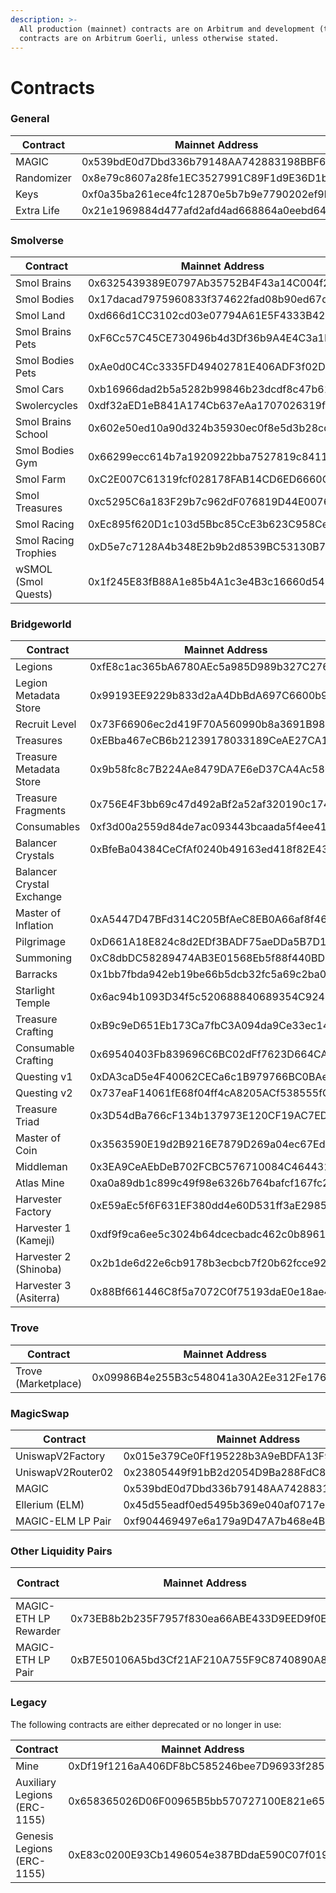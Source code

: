 ```yaml
---
description: >-
  All production (mainnet) contracts are on Arbitrum and development (testnet
  contracts are on Arbitrum Goerli, unless otherwise stated.
---
```


# Contracts

### General

| Contract   | Mainnet Address                            | Testnet Address                            |
| ---------- | ------------------------------------------ | ------------------------------------------ |
| MAGIC      | 0x539bdE0d7Dbd336b79148AA742883198BBF60342 | 0x88f9eFB3A7F728fdb2B8872fE994c84b1d148f65 |
| Randomizer | 0x8e79c8607a28fe1EC3527991C89F1d9E36D1bAd9 | 0x9b58fc8c7B224Ae8479DA7E6eD37CA4Ac58099a9 |
| Keys       | 0xf0a35ba261ece4fc12870e5b7b9e7790202ef9b5 |                                            |
| Extra Life | 0x21e1969884d477afd2afd4ad668864a0eebd644c |                                            |

### Smolverse

<table><thead><tr><th>Contract</th><th>Mainnet Address</th><th>Testnet Address</th><th data-type="select" data-hidden></th></tr></thead><tbody><tr><td>Smol Brains</td><td>0x6325439389E0797Ab35752B4F43a14C004f22A9c</td><td>0x2542421ACA04A98f5Cf04DA97a36DAD8F1FaC3f4</td><td></td></tr><tr><td>Smol Bodies</td><td>0x17dacad7975960833f374622fad08b90ed67d1b5</td><td>0xF8e004f5447a3D9ae0841fAc98523Fa89c1Ea63d</td><td></td></tr><tr><td>Smol Land</td><td>0xd666d1CC3102cd03e07794A61E5F4333B4239F53</td><td>0x2De47e310C5413EA957104bA3C0bEf12F2506660</td><td></td></tr><tr><td>Smol Brains Pets</td><td>0xF6Cc57C45CE730496b4d3Df36b9A4E4C3a1B9754</td><td>0xfeC202A557A2419b09a52fD5C497839ec15167Ef</td><td></td></tr><tr><td>Smol Bodies Pets</td><td>0xAe0d0C4Cc3335FD49402781E406ADF3f02D41bcA</td><td>0x1B4528c69Ee591C59dA056F43C139F4009D34F76</td><td></td></tr><tr><td>Smol Cars</td><td>0xb16966dad2b5a5282b99846b23dcdf8c47b6132c</td><td>0x4B52e4fD04E48b6B68C3B538A44b6404a37Da9D1</td><td></td></tr><tr><td>Swolercycles</td><td>0xdf32aED1eB841A174Cb637eAa1707026319fb563</td><td>0xC9c1de3C26c431F8d8dC66210541BA5156361eC2</td><td></td></tr><tr><td>Smol Brains School</td><td>0x602e50ed10a90d324b35930ec0f8e5d3b28cd509</td><td>0xfFd2C963aB2525Fb402c74FeB95D9a631d399142</td><td></td></tr><tr><td>Smol Bodies Gym</td><td>0x66299ecc614b7a1920922bba7527819c841174bd</td><td>0xF4178C3Cbe7E771B28fB3E78EE45cb27A9F465FE</td><td></td></tr><tr><td>Smol Farm</td><td>0xC2E007C61319fcf028178FAB14CD6ED6660C6e86</td><td></td><td></td></tr><tr><td>Smol Treasures</td><td>0xc5295C6a183F29b7c962dF076819D44E0076860E</td><td>0xAB938e18d13F555A652FD4a24d4449BFb5A4E38B</td><td></td></tr><tr><td>Smol Racing</td><td>0xEc895f620D1c103d5Bbc85CcE3b623C958Ce35cC</td><td>0xa7be8F1A317E74C771D0E97bB683b2e7f9Cf0747</td><td></td></tr><tr><td>Smol Racing Trophies</td><td>0xD5e7c7128A4b348E2b9b2d8539BC53130B7F5789</td><td>0xb4D266E93942c4F9C4B6D4a7FCE5934bF9eeeeE1</td><td></td></tr><tr><td>wSMOL<br>(Smol Quests)</td><td>0x1f245E83fB88A1e85b4A1c3e4B3c16660d54319a</td><td></td><td></td></tr></tbody></table>

### Bridgeworld

| Contract                  | Mainnet Address                            | Testnet Address                            |
| ------------------------- | ------------------------------------------ | ------------------------------------------ |
| Legions                   | 0xfE8c1ac365bA6780AEc5a985D989b327C27670A1 | 0x9202aE6BAcE44Ae2826A7918f62e51db570fF163 |
| Legion Metadata Store     | 0x99193EE9229b833d2aA4DbBdA697C6600b944286 | 0xc813276680388B2Fc8f331eb5E922Fd5c95c1B2f |
| Recruit Level             | 0x73F66906ec2d419F70A560990b8a3691B980766B | 0xb475b45fFE5FE80901363B2906786E9859E796B7 |
| Treasures                 | 0xEBba467eCB6b21239178033189CeAE27CA12EaDf | 0x3243e84A1b067B4CD4094114e0dc71aC13d80556 |
| Treasure Metadata Store   | 0x9b58fc8c7B224Ae8479DA7E6eD37CA4Ac58099a9 | 0xc7d05E6cC29511241C0a6B912164D0a54571e893 |
| Treasure Fragments        | 0x756E4F3bb69c47d492aBf2a52af320190c174c55 | 0x22493924D89308fB8CFf0687cC21DB0484EcCD53 |
| Consumables               | 0xf3d00a2559d84de7ac093443bcaada5f4ee4165c | 0x38129F7a7DAC2119b5F1D99cE6a1bb3778e5B73F |
| Balancer Crystals         | 0xBfeBa04384CeCfAf0240b49163ed418f82E43d3A | 0x46b20a918903702Ed8C89320D49feE19B3d98657 |
| Balancer Crystal Exchange |                                            | 0x604D6164d5D3a6700D36951d285b2870e3f0F257 |
| Master of Inflation       | 0xA5447D47BFd314C205BfAeC8EB0A66af8f467819 | 0x6778448E6991d7D49aC69f8103Ae396963D944DB |
| Pilgrimage                | 0xD661A18E824c8d2EDf3BADF75aeDDa5B7D142448 | 0x610727cfA49531f4f68C92AEC1E530814f8027d4 |
| Summoning                 | 0xC8dbDC58289474AB3E01568Eb5f88f440BDE6B46 | 0x4F50fc16a7b647066929A980e62502C656CEd52B |
| Barracks                  | 0x1bb7fbda942eb19be66b5dcb32fc5a69c2ba053d | 0x38cD60104A402b3B9A7F2b991a9F8B1ECC202793 |
| Starlight Temple          | 0x6ac94b1093D34f5c520688840689354C9248365f | 0x9e5cE38b8f98583EF09aFD8BCACb6Ab7d6B82589 |
| Treasure Crafting         | 0xB9c9eD651Eb173Ca7fbC3A094da9Ce33ec145a29 | 0xAC7dd73a7F218097Cb414e6694c917332272Fe89 |
| Consumable Crafting       | 0x69540403Fb839696C6BC02dFf7623D664CAeAc82 | 0xb5C03f024505e7ACfC1DE09465a7CFa1ede9437E |
| Questing v1               | 0xDA3caD5e4F40062CECa6c1B979766BC0BAed8e33 | 0x2830eB1183C6E03489a3A72621e1F3fE2b9158c3 |
| Questing v2               | 0x737eaF14061fE68f04ff4cA8205ACf538555fCC8 | 0x933f085ec5C2e5fFcf3C9897a7640d57f7Bf6984 |
| Treasure Triad            | 0x3D54dBa766cF134b137973E120CF19AC7EDC3629 | 0x121F856C69A177bd54DB97A3B750ef948a08E608 |
| Master of Coin            | 0x3563590E19d2B9216E7879D269a04ec67Ed95A87 | 0x28F13B8B0545Bfe5cB9233663EBBc7ebe7380B7B |
| Middleman                 | 0x3EA9CeAEbDeB702FCBC576710084C464431584c8 | 0xd611afb0A5c7DFd1878dBE20f2f9178bd411c826 |
| Atlas Mine                | 0xa0a89db1c899c49f98e6326b764bafcf167fc2ce | 0x9D99d6C2b9173451C2055BE0825FA1410148F618 |
| Harvester Factory         | 0xE59aEc5f6F631EF380dd4e60D531ff3aE2985CFd | 0x1D827e7dc6F7348174Fc5Cd7F6BBe42F78D8CB72 |
| Harvester 1 (Kameji)      | 0xdf9f9ca6ee5c3024b64dcecbadc462c0b896147a |                                            |
| Harvester 2 (Shinoba)     | 0x2b1de6d22e6cb9178b3ecbcb7f20b62fcce925d4 |                                            |
| Harvester 3 (Asiterra)    | 0x88Bf661446C8f5a7072C0f75193daE0e18ae40BC |                                            |

### Trove

| Contract            | Mainnet Address                            | Testnet Address                            |
| ------------------- | ------------------------------------------ | ------------------------------------------ |
| Trove (Marketplace) | 0x09986B4e255B3c548041a30A2Ee312Fe176731c2 | 0x3afEbAca12aE8BDE9E3304b478DD807dCf6B92F1 |

### MagicSwap

| Contract          | Mainnet Address                            | Testnet Address                            |
| ----------------- | ------------------------------------------ | ------------------------------------------ |
| UniswapV2Factory  | 0x015e379Ce0Ff195228b3A9eBDFA13F9afC155Dd7 | 0x6Cd71961e531aBB505256ffa945D59ab9a2156ec |
| UniswapV2Router02 | 0x23805449f91bB2d2054D9Ba288FdC8f09B5eAc79 | 0xe6eF3daC2bA5b785A36c2200Da2c087735c3b426 |
| MAGIC             | 0x539bdE0d7Dbd336b79148AA742883198BBF60342 | 0x511b71c2deabc27156524131eef179DfeEE60898 |
| Ellerium (ELM)    | 0x45d55eadf0ed5495b369e040af0717eafae3b731 | 0xF915bD8f46ad9E9e36C9CC4b012DfbC76BEA09D8 |
| MAGIC-ELM LP Pair | 0xf904469497e6a179a9D47A7b468e4BE42eC56e65 |                                            |

### Other Liquidity Pairs

| Contract              | Mainnet Address                            | Testnet Address |
| --------------------- | ------------------------------------------ | --------------- |
| MAGIC-ETH LP Rewarder | 0x73EB8b2b235F7957f830ea66ABE433D9EED9f0E3 |                 |
| MAGIC-ETH LP Pair     | 0xB7E50106A5bd3Cf21AF210A755F9C8740890A8c9 |                 |

### Legacy

The following contracts are either deprecated or no longer in use:

| Contract                     | Mainnet Address                            | Testnet Address                            |
| ---------------------------- | ------------------------------------------ | ------------------------------------------ |
| Mine                         | 0xDf19f1216aA406DF8bC585246bee7D96933f285F |                                            |
| Auxiliary Legions (ERC-1155) | 0x658365026D06F00965B5bb570727100E821e6508 | 0xbb0Df8289cF0cf2De423385b2d821EBA763aA7f6 |
| Genesis Legions (ERC-1155)   | 0xE83c0200E93Cb1496054e387BDdaE590C07f0194 | 0xE8123a180826f0b0CBEccb3703014e12937B52bD |
